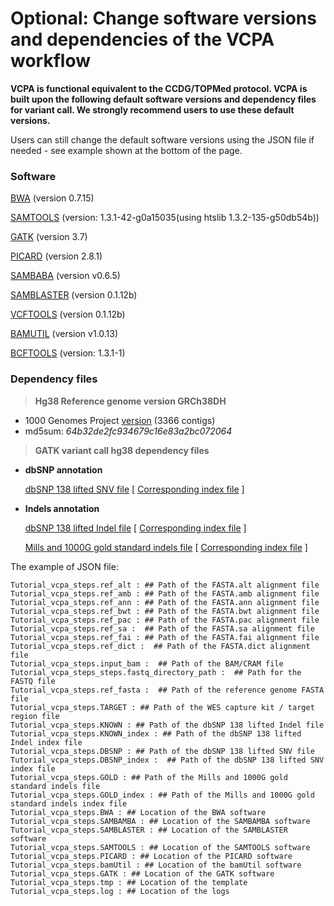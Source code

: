 # Optional: Change software versions and dependencies of the VCPA workflow

**VCPA is functional equivalent to the CCDG/TOPMed protocol. VCPA is built upon the following default software versions and dependency files for variant call. We strongly recommend users to use these default versions.**

Users can still change the default software versions using the JSON file if needed - see example shown at the bottom of the page.

### **Software**

[BWA](https://github.com/lh3/bwa/releases/tag/v0.7.15) \(version 0.7.15\)

[SAMTOOLS](https://github.com/samtools/samtools/releases/tag/1.3.1) \(version: 1.3.1-42-g0a15035\(using htslib 1.3.2-135-g50db54b\)\)

[GATK](https://software.broadinstitute.org/gatk/download/) \(version 3.7\)

[PICARD](https://github.com/broadinstitute/picard/releases/tag/2.8.1) \(version 2.8.1\)

[SAMBABA](https://github.com/broadinstitute/picard/releases/tag/2.8.1) \(version v0.6.5\)

[SAMBLASTER](https://github.com/GregoryFaust/samblaster/releases/tag/v.0.1.24) \(version 0.1.12b\)

[VCFTOOLS](https://sourceforge.net/projects/vcftools/files/) \(version 0.1.12b\)

[BAMUTIL](https://github.com/statgen/bamUtil/tree/NonPrimaryDedup) \(version v1.0.13\)

[BCFTOOLS](https://github.com/samtools/bcftools/releases/tag/1.3.1) \(version: 1.3.1-1\)

### Dependency files

> **Hg38 Reference genome version GRCh38DH**

* 1000 Genomes Project [version](ftp://ftp.1000genomes.ebi.ac.uk/vol1/ftp/technical/reference/GRCh38_reference_genome/GRCh38_full_analysis_set_plus_decoy_hla.fa) \(3366 contigs\)
* md5sum: _64b32de2fc934679c16e83a2bc072064_

> **GATK variant call hg38 dependency files**

* **dbSNP annotation**

  [dbSNP 138 lifted SNV file](https://storage.googleapis.com/genomics-public-data/resources/broad/hg38/v0/Homo_sapiens_assembly38.dbsnp138.vcf) \[ [Corresponding index file](https://storage.googleapis.com/genomics-public-data/resources/broad/hg38/v0/Homo_sapiens_assembly38.dbsnp138.vcf.idx) \]

* **Indels annotation**

  [dbSNP 138 lifted Indel file](https://storage.googleapis.com/genomics-public-data/resources/broad/hg38/v0/Homo_sapiens_assembly38.known_indels.vcf.gz) \[ [Corresponding index file](https://storage.googleapis.com/genomics-public-data/resources/broad/hg38/v0/Homo_sapiens_assembly38.known_indels.vcf.gz.tbi) \]

  [Mills and 1000G gold standard indels file](https://storage.googleapis.com/genomics-public-data/resources/broad/hg38/v0/Mills_and_1000G_gold_standard.indels.hg38.vcf.gz) \[ [Corresponding index file](https://storage.googleapis.com/genomics-public-data/resources/broad/hg38/v0/Mills_and_1000G_gold_standard.indels.hg38.vcf.gz.tbi) \]

The example of JSON file: 

```text
Tutorial_vcpa_steps.ref_alt : ## Path of the FASTA.alt alignment file
Tutorial_vcpa_steps.ref_amb : ## Path of the FASTA.amb alignment file
Tutorial_vcpa_steps.ref_ann : ## Path of the FASTA.ann alignment file
Tutorial_vcpa_steps.ref_bwt : ## Path of the FASTA.bwt alignment file
Tutorial_vcpa_steps.ref_pac : ## Path of the FASTA.pac alignment file
Tutorial_vcpa_steps.ref_sa :  ## Path of the FASTA.sa alignment file
Tutorial_vcpa_steps.ref_fai : ## Path of the FASTA.fai alignment file
Tutorial_vcpa_steps.ref_dict :  ## Path of the FASTA.dict alignment file
Tutorial_vcpa_steps.input_bam :  ## Path of the BAM/CRAM file 
Tutorial_vcpa_steps_steps.fastq_directory_path :  ## Path for the FASTQ file 
Tutorial_vcpa_steps.ref_fasta :  ## Path of the reference genome FASTA file 
Tutorial_vcpa_steps.TARGET : ## Path of the WES capture kit / target region file 
Tutorial_vcpa_steps.KNOWN : ## Path of the dbSNP 138 lifted Indel file 
Tutorial_vcpa_steps.KNOWN_index : ## Path of the dbSNP 138 lifted Indel index file
Tutorial_vcpa_steps.DBSNP : ## Path of the dbSNP 138 lifted SNV file
Tutorial_vcpa_steps.DBSNP_index :  ## Path of the dbSNP 138 lifted SNV index file
Tutorial_vcpa_steps.GOLD : ## Path of the Mills and 1000G gold standard indels file
Tutorial_vcpa_steps.GOLD_index : ## Path of the Mills and 1000G gold standard indels index file
Tutorial_vcpa_steps.BWA : ## Location of the BWA software
Tutorial_vcpa_steps.SAMBAMBA : ## Location of the SAMBAMBA software
Tutorial_vcpa_steps.SAMBLASTER : ## Location of the SAMBLASTER software
Tutorial_vcpa_steps.SAMTOOLS : ## Location of the SAMTOOLS software
Tutorial_vcpa_steps.PICARD : ## Location of the PICARD software
Tutorial_vcpa_steps.bamUtil : ## Location of the bamUtil software
Tutorial_vcpa_steps.GATK : ## Location of the GATK software
Tutorial_vcpa_steps.tmp : ## Location of the template
Tutorial_vcpa_steps.log : ## Location of the logs
```

